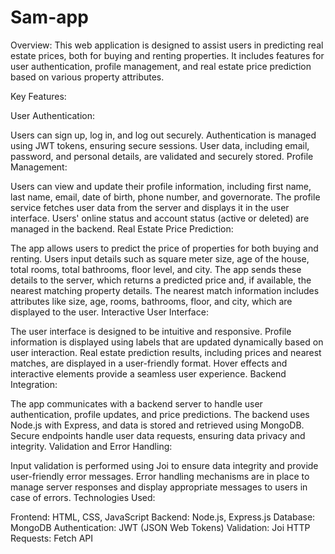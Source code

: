 # Sam-app
Overview:
This web application is designed to assist users in predicting real estate prices, both for buying and renting properties. It includes features for user authentication, profile management, and real estate price prediction based on various property attributes.

Key Features:

User Authentication:

Users can sign up, log in, and log out securely.
Authentication is managed using JWT tokens, ensuring secure sessions.
User data, including email, password, and personal details, are validated and securely stored.
Profile Management:

Users can view and update their profile information, including first name, last name, email, date of birth, phone number, and governorate.
The profile service fetches user data from the server and displays it in the user interface.
Users' online status and account status (active or deleted) are managed in the backend.
Real Estate Price Prediction:

The app allows users to predict the price of properties for both buying and renting.
Users input details such as square meter size, age of the house, total rooms, total bathrooms, floor level, and city.
The app sends these details to the server, which returns a predicted price and, if available, the nearest matching property details.
The nearest match information includes attributes like size, age, rooms, bathrooms, floor, and city, which are displayed to the user.
Interactive User Interface:

The user interface is designed to be intuitive and responsive.
Profile information is displayed using labels that are updated dynamically based on user interaction.
Real estate prediction results, including prices and nearest matches, are displayed in a user-friendly format.
Hover effects and interactive elements provide a seamless user experience.
Backend Integration:

The app communicates with a backend server to handle user authentication, profile updates, and price predictions.
The backend uses Node.js with Express, and data is stored and retrieved using MongoDB.
Secure endpoints handle user data requests, ensuring data privacy and integrity.
Validation and Error Handling:

Input validation is performed using Joi to ensure data integrity and provide user-friendly error messages.
Error handling mechanisms are in place to manage server responses and display appropriate messages to users in case of errors.
Technologies Used:

Frontend: HTML, CSS, JavaScript
Backend: Node.js, Express.js
Database: MongoDB
Authentication: JWT (JSON Web Tokens)
Validation: Joi
HTTP Requests: Fetch API
